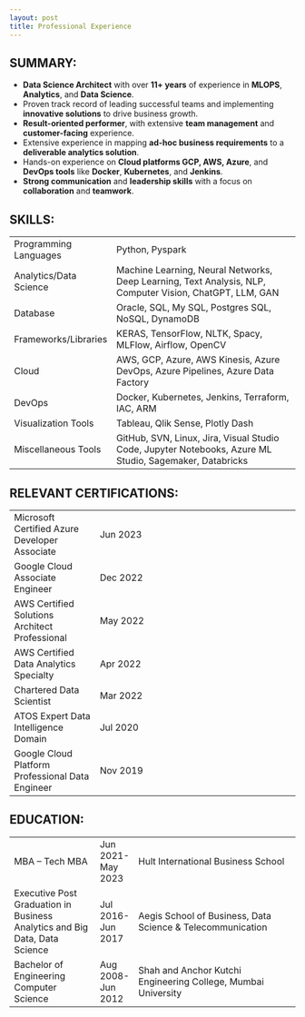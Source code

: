 ```yaml
---
layout: post
title: Professional Experience
--- 
```


<h2>SUMMARY:</h2> 
<ul>
    <li><strong>Data Science Architect</strong> with over <strong>11+ years</strong> of experience in <strong>MLOPS</strong>, <strong>Analytics</strong>, and <strong>Data Science</strong>.</li>
    <li>Proven track record of leading successful teams and implementing <strong>innovative solutions</strong> to drive business growth.</li>
    <li><strong>Result-oriented performer</strong>, with extensive <strong>team management</strong> and <strong>customer-facing</strong> experience.</li>
    <li>Extensive experience in mapping <strong>ad-hoc business requirements</strong> to a <strong>deliverable analytics solution</strong>.</li>
    <li>Hands-on experience on <strong>Cloud platforms GCP, AWS, Azure</strong>, and <strong>DevOps tools</strong> like <strong>Docker</strong>, <strong>Kubernetes</strong>, and <strong>Jenkins</strong>.</li>
    <li><strong>Strong communication</strong> and <strong>leadership skills</strong> with a focus on <strong>collaboration</strong> and <strong>teamwork</strong>.</li>
</ul>


<h2>SKILLS:</h2>
<table>
    <tr>
        <td style="width:30%;">Programming Languages</td>
        <td>Python, Pyspark</td>
    </tr>
    <tr>
        <td>Analytics/Data Science</td>
        <td>Machine Learning, Neural Networks, Deep Learning, Text Analysis, NLP, Computer Vision, ChatGPT, LLM, GAN</td>
    </tr>
    <tr>
        <td>Database</td>
        <td>Oracle, SQL, My SQL, Postgres SQL, NoSQL, DynamoDB</td>
    </tr>
    <tr>
        <td>Frameworks/Libraries</td>
        <td>KERAS, TensorFlow, NLTK, Spacy, MLFlow, Airflow, OpenCV</td>
    </tr>
    <tr>
        <td>Cloud</td>
        <td>AWS, GCP, Azure, AWS Kinesis, Azure DevOps, Azure Pipelines, Azure Data Factory</td>
    </tr>
    <tr>
        <td>DevOps</td>
        <td>Docker, Kubernetes, Jenkins, Terraform, IAC, ARM</td>
    </tr>
    <tr>
        <td>Visualization Tools</td>
        <td>Tableau, Qlik Sense, Plotly Dash</td>
    </tr>
    <tr>
        <td>Miscellaneous Tools</td>
        <td>GitHub, SVN, Linux, Jira, Visual Studio Code, Jupyter Notebooks, Azure ML Studio, Sagemaker, Databricks</td>
    </tr>
</table>


<h2>RELEVANT CERTIFICATIONS:</h2>
<table>
    <tr>
        <td style="width:30%;">Microsoft Certified Azure Developer Associate</td>
        <td>Jun 2023</td>
    </tr> 
    <tr>
        <td>Google Cloud Associate Engineer</td>
        <td>Dec 2022</td>
    </tr>
    <tr>
        <td>AWS Certified Solutions Architect Professional</td>
        <td>May 2022</td>
    </tr>
    <tr>
        <td>AWS Certified Data Analytics Specialty</td>
        <td>Apr 2022</td>
    </tr>
    <tr>
        <td>Chartered Data Scientist</td>
        <td>Mar 2022</td>
    </tr>
    <tr>
        <td>ATOS Expert Data Intelligence Domain</td>
        <td>Jul 2020</td>
    </tr>
    <tr>
        <td>Google Cloud Platform Professional Data Engineer</td>
        <td>Nov 2019</td>
    </tr>
</table>


<h2>EDUCATION:</h2>
<table>
    <tr>
        <td style="width:30%;">MBA – Tech MBA</td>
        <td style="width:10%;">Jun 2021-May 2023</td>
        <td>Hult International Business School</td>
    </tr>
    <tr>
        <td>Executive Post Graduation in Business Analytics and Big Data, Data Science</td>
        <td>Jul 2016-Jun 2017</td>
        <td>Aegis School of Business, Data Science & Telecommunication</td>
    </tr>
    <tr>
        <td>Bachelor of Engineering Computer Science</td>
        <td>Aug 2008-Jun 2012</td>
        <td>Shah and Anchor Kutchi Engineering College, Mumbai University</td>
    </tr>
</table>
<br/>
<br/>
<br/>
<br/>







